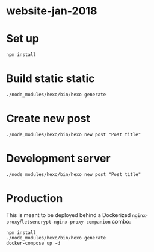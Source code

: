 website-jan-2018
================

# Set up

```
npm install
```

# Build static static

```
./node_modules/hexo/bin/hexo generate
```

# Create new post

```
./node_modules/hexo/bin/hexo new post "Post title"
```

# Development server

```
./node_modules/hexo/bin/hexo new post "Post title"
```

# Production

This is meant to be deployed behind a Dockerized `nginx-proxy`/`letsencrypt-nginx-proxy-companion` combo:

```
npm install
./node_modules/hexo/bin/hexo generate
docker-compose up -d
```

